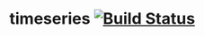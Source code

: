 timeseries [![Build Status](https://travis-ci.org/davidfuhr/timeseries.svg)](https://travis-ci.org/davidfuhr/timeseries)
==========

